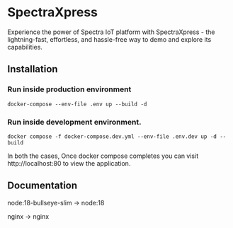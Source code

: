 # SpectraXpress

Experience the power of Spectra IoT platform with SpectraXpress - the lightning-fast, effortless, and hassle-free way to demo and explore its capabilities.

## Installation
### Run inside production environment

`docker-compose --env-file .env up --build -d`


### Run inside development environment.

`docker compose -f docker-compose.dev.yml --env-file .env.dev up -d --build`

In both the cases, Once docker compose completes you can visit http://localhost:80 to view the application.

## Documentation


node:18-bullseye-slim -> node:18

nginx -> nginx